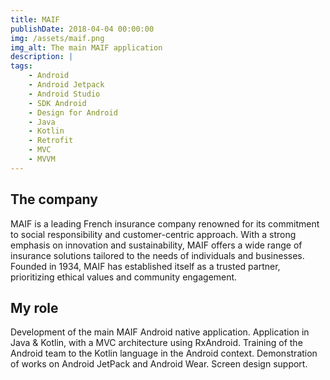 ```yaml
---
title: MAIF
publishDate: 2018-04-04 00:00:00
img: /assets/maif.png
img_alt: The main MAIF application
description: |
tags:
    - Android
    - Android Jetpack
    - Android Studio
    - SDK Android
    - Design for Android
    - Java
    - Kotlin
    - Retrofit
    - MVC
    - MVVM
---
```


## The company

MAIF is a leading French insurance company renowned for its commitment to social responsibility and customer-centric approach. With a strong emphasis on innovation and sustainability, MAIF offers a wide range of insurance solutions tailored to the needs of individuals and businesses. Founded in 1934, MAIF has established itself as a trusted partner, prioritizing ethical values and community engagement.

## My role

Development of the main MAIF Android native application. Application in Java & Kotlin, with a MVC architecture using RxAndroid. Training of the Android team to the Kotlin language in the Android context. Demonstration of works on Android JetPack and Android Wear. Screen design support.